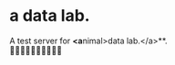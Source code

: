# a data lab.
A test server for  **\<a**nimal\>data lab.\</a\>**.  
:dog::cat::rabbit::pig::cow::horse::sheep::chicken::rooster::dragon:
